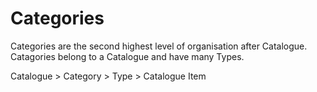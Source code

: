 # Categories

Categories are the second highest level of organisation after Catalogue. Catagories belong to a Catalogue and have many Types.

Catalogue > Category > Type > Catalogue Item